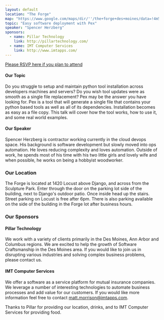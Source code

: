 ```yaml
---
layout: default
location: "The Forge"
map: "https://www.google.com/maps/dir/''/the+forge+des+moines/data=!4m5!4m4!1m0!1m2!1m1!1s0x87ee991d8dca415f:0x84112296254b6c27?sa=X&ved=0ahUKEwjZyL6P2MrRAhVk7IMKHbjFA6wQ9RcIeDAL"
topic: "Easy software deployment with Pex"
speaker: "Spencer Herzberg"
sponsors:
  - name: Pillar Technology
    link: http://pillartechnology.com/
  - name: IMT Computer Services
    link: http://www.imtapps.com/
---
```


[Please RSVP here if you plan to attend](https://www.eventbrite.com/e/december-2018-meeting-tickets-53127715427)


#### Our Topic

Do you struggle to setup and maintain python tool installation across developers machines and servers? Do you wish tool updates were as smooth as a single file replacement? Pex may be the answer you have looking for. Pex is a tool that will generate a single file that contains your python based tools as well as all of its dependencies. Installation becomes as easy as a file copy. This talk will cover how the tool works, how to use it, and some real world examples.

#### Our Speaker

Spencer Herzberg is contractor working currently in the cloud devops space. His background is software development but slowly moved into ops automation. He loves reducing complexity and loves automation. Outside of work, he spends most of his time with his two little girls and lovely wife and when possible, he works on being a hobbyist woodworker.

### Our Location

The Forge is located at 1420 Locust above Django, and across from the Sculpture Park. Enter through the door on the parking lot side of the building, next to Django's outdoor patio. Once inside head up the stairs. Street parking on Locust is free after 6pm. There is also parking available on the side of the building in the Forge lot after business hours.


### Our Sponsors


#### Pillar Technology

We work with a variety of clients primarily in the Des Moines, Ann Arbor and Columbus regions. We are excited to help the growth of Software Craftsmanship in the Des Moines area. If you would like to join us in disrupting various industries and solving complex business problems, please contact us.

#### IMT Computer Services

We offer a software as a service platform for mutual insurance companies. We leverage a number of interesting technologies to automate business processes and add value for our customers. If you would like more information feel free to contact matt.morrison@imtapps.com.

Thanks to Pillar for providing our location, drinks, and to IMT Computer Services for providing food.
